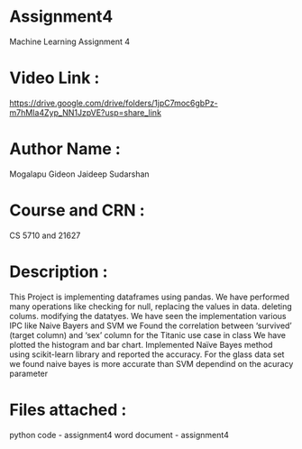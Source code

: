 # Assignment4
Machine Learning Assignment 4
# Video Link : 
https://drive.google.com/drive/folders/1jpC7moc6gbPz-m7hMIa4Zyp_NN1JzpVE?usp=share_link
# Author Name : 
Mogalapu Gideon Jaideep Sudarshan
# Course and CRN    : 
CS 5710 and 21627
# Description : 
This Project is implementing dataframes using pandas. We have performed many operations like checking for null, replacing the values in data.
deleting colums. modifying the datatyes.
We have seen the implementation various IPC like Naive Bayers and SVM
we Found the correlation between ‘survived’ (target column) and ‘sex’ column for the Titanic use case in class
We have plotted the histogram and bar chart.
Implemented Naïve Bayes method using scikit-learn library and reported the accuracy.
For the glass data set we found naive bayes is more accurate than SVM dependind on the acuracy parameter

# Files attached :
python code - assignment4
word document - assignment4
